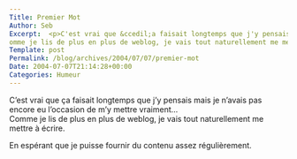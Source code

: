 ```yaml
--- 
Title: Premier Mot
Author: Seb
Excerpt:  <p>C'est vrai que &ccedil;a faisait longtemps que j'y pensais mais je n'avais pas encore eu l'occasion de m'y mettre vraiment...
omme je lis de plus en plus de weblog, je vais tout naturellement me mettre &agrave; &eacute;crire.</p>
Template: post
Permalink: /blog/archives/2004/07/07/premier-mot
Date: 2004-07-07T21:14:28+00:00
Categories: Humeur
--- 
```


C&rsquo;est vrai que &ccedil;a faisait longtemps que j&rsquo;y pensais mais je n&rsquo;avais pas encore eu l&rsquo;occasion de m&rsquo;y mettre vraiment&#8230;  
Comme je lis de plus en plus de weblog, je vais tout naturellement me mettre &agrave; &eacute;crire.

<!--more-->

En esp&eacute;rant que je puisse fournir du contenu assez r&eacute;guli&egrave;rement.
